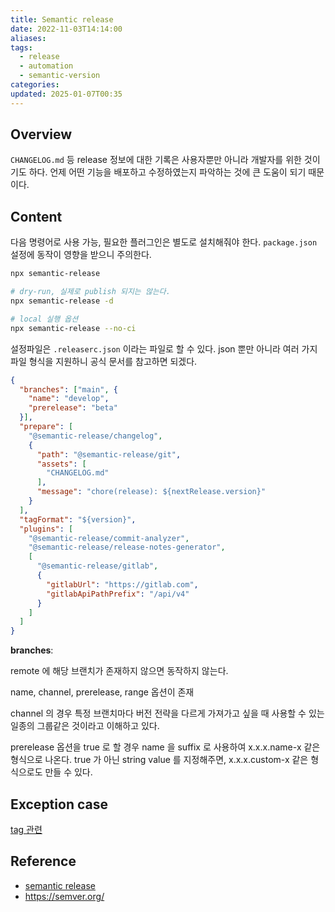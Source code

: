 ```yaml
---
title: Semantic release
date: 2022-11-03T14:14:00
aliases: 
tags:
  - release
  - automation
  - semantic-version
categories: 
updated: 2025-01-07T00:35
---
```


## Overview

`CHANGELOG.md` 등 release 정보에 대한 기록은 사용자뿐만 아니라 개발자를 위한 것이기도 하다. 언제 어떤 기능을 배포하고 수정하였는지 파악하는 것에 큰 도움이 되기 때문이다.

## Content

다음 명령어로 사용 가능, 필요한 플러그인은 별도로 설치해줘야 한다. `package.json` 설정에 동작이 영향을 받으니 주의한다.

```bash
npx semantic-release
```

```bash
# dry-run, 실제로 publish 되지는 않는다.
npx semantic-release -d
```

```bash 
# local 실행 옵션
npx semantic-release --no-ci
```

설정파일은 `.releaserc.json` 이라는 파일로 할 수 있다. json 뿐만 아니라 여러 가지 파일 형식을 지원하니 공식 문서를 참고하면 되겠다.

```json
{
  "branches": ["main", {
    "name": "develop",
    "prerelease": "beta"
  }],
  "prepare": [
    "@semantic-release/changelog",
    {
      "path": "@semantic-release/git",
      "assets": [
        "CHANGELOG.md"
      ],
      "message": "chore(release): ${nextRelease.version}"
    }
  ],
  "tagFormat": "${version}",
  "plugins": [
    "@semantic-release/commit-analyzer",
    "@semantic-release/release-notes-generator",
    [
      "@semantic-release/gitlab",
      {
        "gitlabUrl": "https://gitlab.com",
        "gitlabApiPathPrefix": "/api/v4"
      }
    ]
  ]
} 
```

**branches**:

remote 에 해당 브랜치가 존재하지 않으면 동작하지 않는다.

name, channel, prerelease, range 옵션이 존재

channel 의 경우 특정 브랜치마다 버전 전략을 다르게 가져가고 싶을 때 사용할 수 있는 일종의 그룹같은 것이라고 이해하고 있다.

prerelease 옵션을 true 로 할 경우 name 을 suffix 로 사용하여 x.x.x.name-x 같은 형식으로 나온다. true 가 아닌 string value 를 지정해주면, x.x.x.custom-x 같은 형식으로도 만들 수 있다.

## Exception case

[tag 관련](https://stackoverflow.com/questions/58031165/how-to-get-rid-of-would-clobber-existing-tag)

## Reference

- [semantic release](https://github.com/semantic-release/semantic-release/blob/master/docs/usage/configuration.md#branches)
- https://semver.org/
